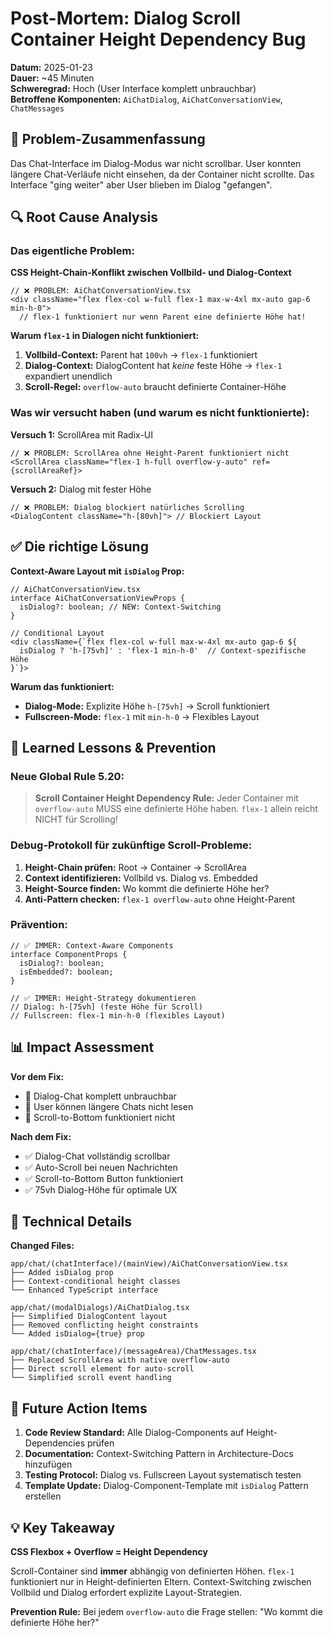 # Post-Mortem: Dialog Scroll Container Height Dependency Bug

**Datum:** 2025-01-23  
**Dauer:** ~45 Minuten  
**Schweregrad:** Hoch (User Interface komplett unbrauchbar)  
**Betroffene Komponenten:** `AiChatDialog`, `AiChatConversationView`, `ChatMessages`

## 🚨 Problem-Zusammenfassung

Das Chat-Interface im Dialog-Modus war nicht scrollbar. User konnten längere Chat-Verläufe nicht einsehen, da der Container nicht scrollte. Das Interface "ging weiter" aber User blieben im Dialog "gefangen".

## 🔍 Root Cause Analysis

### Das eigentliche Problem:
**CSS Height-Chain-Konflikt zwischen Vollbild- und Dialog-Context**

```tsx
// ❌ PROBLEM: AiChatConversationView.tsx
<div className="flex flex-col w-full flex-1 max-w-4xl mx-auto gap-6 min-h-0">
  // flex-1 funktioniert nur wenn Parent eine definierte Höhe hat!
```

**Warum `flex-1` in Dialogen nicht funktioniert:**
1. **Vollbild-Context:** Parent hat `100vh` → `flex-1` funktioniert
2. **Dialog-Context:** DialogContent hat *keine* feste Höhe → `flex-1` expandiert unendlich
3. **Scroll-Regel:** `overflow-auto` braucht definierte Container-Höhe

### Was wir versucht haben (und warum es nicht funktionierte):

**Versuch 1:** ScrollArea mit Radix-UI
```tsx
// ❌ PROBLEM: ScrollArea ohne Height-Parent funktioniert nicht
<ScrollArea className="flex-1 h-full overflow-y-auto" ref={scrollAreaRef}>
```

**Versuch 2:** Dialog mit fester Höhe
```tsx
// ❌ PROBLEM: Dialog blockiert natürliches Scrolling
<DialogContent className="h-[80vh]"> // Blockiert Layout
```

## ✅ Die richtige Lösung

**Context-Aware Layout mit `isDialog` Prop:**

```tsx
// AiChatConversationView.tsx
interface AiChatConversationViewProps {
  isDialog?: boolean; // NEW: Context-Switching
}

// Conditional Layout
<div className={`flex flex-col w-full max-w-4xl mx-auto gap-6 ${
  isDialog ? 'h-[75vh]' : 'flex-1 min-h-0'  // Context-spezifische Höhe
}`}>
```

**Warum das funktioniert:**
- **Dialog-Mode:** Explizite Höhe `h-[75vh]` → Scroll funktioniert
- **Fullscreen-Mode:** `flex-1` mit `min-h-0` → Flexibles Layout

## 🧠 Learned Lessons & Prevention

### **Neue Global Rule 5.20:**
> **Scroll Container Height Dependency Rule:** Jeder Container mit `overflow-auto` MUSS eine definierte Höhe haben. `flex-1` allein reicht NICHT für Scrolling!

### **Debug-Protokoll für zukünftige Scroll-Probleme:**

1. **Height-Chain prüfen:** Root → Container → ScrollArea
2. **Context identifizieren:** Vollbild vs. Dialog vs. Embedded
3. **Height-Source finden:** Wo kommt die definierte Höhe her?
4. **Anti-Pattern checken:** `flex-1 overflow-auto` ohne Height-Parent

### **Prävention:**

```tsx
// ✅ IMMER: Context-Aware Components
interface ComponentProps {
  isDialog?: boolean;
  isEmbedded?: boolean;
}

// ✅ IMMER: Height-Strategy dokumentieren
// Dialog: h-[75vh] (feste Höhe für Scroll)
// Fullscreen: flex-1 min-h-0 (flexibles Layout)
```

## 📊 Impact Assessment

**Vor dem Fix:**
- 🚫 Dialog-Chat komplett unbrauchbar
- 🚫 User können längere Chats nicht lesen
- 🚫 Scroll-to-Bottom funktioniert nicht

**Nach dem Fix:**
- ✅ Dialog-Chat vollständig scrollbar
- ✅ Auto-Scroll bei neuen Nachrichten
- ✅ Scroll-to-Bottom Button funktioniert
- ✅ 75vh Dialog-Höhe für optimale UX

## 🔧 Technical Details

**Changed Files:**
```
app/chat/(chatInterface)/(mainView)/AiChatConversationView.tsx
├── Added isDialog prop
├── Context-conditional height classes
└── Enhanced TypeScript interface

app/chat/(modalDialogs)/AiChatDialog.tsx
├── Simplified DialogContent layout
├── Removed conflicting height constraints
└── Added isDialog={true} prop

app/chat/(chatInterface)/(messageArea)/ChatMessages.tsx
├── Replaced ScrollArea with native overflow-auto
├── Direct scroll element for auto-scroll
└── Simplified scroll event handling
```

## 🎯 Future Action Items

1. **Code Review Standard:** Alle Dialog-Components auf Height-Dependencies prüfen
2. **Documentation:** Context-Switching Pattern in Architecture-Docs hinzufügen  
3. **Testing Protocol:** Dialog vs. Fullscreen Layout systematisch testen
4. **Template Update:** Dialog-Component-Template mit `isDialog` Pattern erstellen

## 💡 Key Takeaway

**CSS Flexbox + Overflow = Height Dependency**

Scroll-Container sind **immer** abhängig von definierten Höhen. `flex-1` funktioniert nur in Height-definierten Eltern. Context-Switching zwischen Vollbild und Dialog erfordert explizite Layout-Strategien.

**Prevention Rule:** Bei jedem `overflow-auto` die Frage stellen: "Wo kommt die definierte Höhe her?"